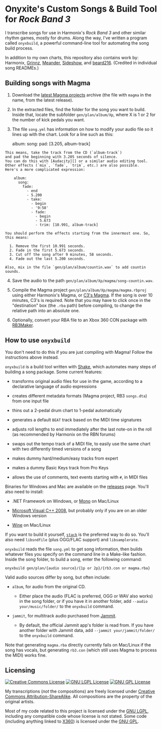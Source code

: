 # Onyxite's Custom Songs & Build Tool for *Rock Band 3*

I transcribe songs for use in Harmonix's *Rock Band 3* and other similar rhythm games, mostly for drums.
Along the way, I've written a program called `onyxbuild`,
a powerful command-line tool for automating the song build process.

In addition to my own charts, this repository also contains work by:
Harmonix,
[Grinnz](https://www.youtube.com/user/SHGrinnz),
[Meander](http://pksage.com/ccc/IPS/index.php?/topic/11496-meanders-songs-82014-open-for-business/),
[Sideshow](http://pksage.com/ccc/IPS/index.php?/topic/10433-sideshows-customs-10415-a-plethora-of-led-zeppelin/?p=61000),
and [beard216](http://pksage.com/ccc/IPS/index.php?/topic/12749-beard216s-conversions-silence-in-the-snow-full-album-by-trivium-and-proxy-by-tesseract-1125/).
(Credited in individual song READMEs.)

## Building songs with Magma

  1. Download the [latest Magma projects][releases] archive
    (the file with `magma` in the name, from the latest release).

[releases]: https://github.com/mtolly/onyxite-customs/releases

  2. In the extracted files, find the folder for the song you want to build.
    Inside that, locate the subfolder `gen/plan/album/Xp`,
    where X is 1 or 2 for the number of kick pedals you want.

  3. The file `song.yml` has information on how to modify your audio file so it lines up with the chart.
    Look for a line such as this:

        album:
          song:
            pad: [3.205, album-track]

    This means, take the track from the CD (`album-track`)
    and pad the beginning with 3.205 seconds of silence.
    You can do this with [Audacity][] or a similar audio editing tool.
    Other effects (`mix`, `fade`, `trim`, etc.) are also possible.
    Here's a more complicated expression:

        album:
          song:
            fade:
              - end
              - 5.200
              - take:
                - begin
                - '9:58'
                - fade:
                  - begin
                  - 5.673
                  - trim: [10.991, album-track]

    You should perform the effects starting from the innermost one. So, this means:

      1. Remove the first 10.991 seconds.
      2. Fade in the first 5.673 seconds.
      3. Cut off the song after 9 minutes, 58 seconds.
      4. Fade out the last 5.200 seconds.

    Also, mix in the file `gen/plan/album/countin.wav` to add countin sounds.

[Audacity]: http://audacity.sourceforge.net/

  4. Save the audio to the path `gen/plan/album/Xp/magma/song-countin.wav`.

  5. Compile the Magma project `gen/plan/album/Xp/magma/magma.rbproj`
    using either Harmonix's Magma, or [C3's Magma][c3magma].
    If the song is over 10 minutes, C3's is required.
    Note that you may have to click once in the "destination" box (the `.rba` path) before compiling,
    to change the relative path into an absolute one.

[c3magma]: http://pksage.com/ccc/IPS/index.php?/topic/9257-magma-c3-roks-edition-v332-072815/

  6. Optionally, convert your RBA file to an Xbox 360 CON package with [RB3Maker][].

[RB3Maker]: http://rockband.scorehero.com/forum/viewtopic.php?t=34542

## How to use `onyxbuild`

You don't need to do this if you are just compiling with Magma!
Follow the instructions above instead.

`onyxbuild` is a build tool written with [Shake](http://community.haskell.org/~ndm/shake/),
which automates many steps of building a song package.
Some current features:

  * transforms original audio files for use in the game,
    according to a declarative language of audio expressions

  * creates different metadata formats
    (Magma project, RB3 `songs.dta`)
    from one input file

  * thins out a 2-pedal drum chart to 1-pedal automatically

  * generates a default `BEAT` track based on the MIDI time signatures

  * adjusts roll lengths to end immediately after the last note-on in the roll
    (as recommended by Harmonix on the RBN forums)

  * swaps out the tempo track of a MIDI file,
    to easily use the same chart with two differently timed versions of a song

  * makes dummy hard/medium/easy tracks from expert

  * makes a dummy Basic Keys track from Pro Keys

  * allows the use of comments, text events starting with `#`, in MIDI files

Binaries for Windows and Mac are available on the
[releases](https://github.com/mtolly/onyxite-customs/releases) page.
You'll also need to install:

  * .NET Framework on Windows, or [Mono](http://www.mono-project.com) on Mac/Linux

  * [Microsoft Visual C++ 2008](http://www.microsoft.com/en-us/download/details.aspx?id=29),
    but probably only if you are on an older Windows version

  * [Wine](http://www.winehq.org) on Mac/Linux

If you want to build it yourself,
[`stack`](https://github.com/commercialhaskell/stack) is the preferred way to do so.
You'll also need `libsndfile` (plus OGG/FLAC support) and `libsamplerate`.

`onyxbuild` reads the file `song.yml` to get song information, then builds
whatever files you specify on the command line in a Make-like fashion. Inside
the song folder, to build a song, enter the following command:

    onyxbuild gen/plan/{audio source}/{1p or 2p}/{rb3.con or magma.rba}

Valid audio sources differ by song, but often include:

  * `album`, for audio from the original CD.

    * Either place the audio (FLAC is preferred, OGG or WAV also works) in the song folder,
      or if you have it in another folder, add `--audio your/music/folder/` to the `onyxbuild` command.

  * `jammit`, for multitrack audio purchased from [Jammit](http://www.jammit.com/).

    * By default, the official Jammit app's folder is read from.
      If you have another folder with Jammit data, add `--jammit your/jammit/folder/` to the `onyxbuild` command.

Note that generating `magma.rba` directly currently fails on Mac/Linux if the song has vocals,
but generating `rb3.con` (which still uses Magma to process the MIDI) works fine.

## Licensing

[![Creative Commons License](https://i.creativecommons.org/l/by-sa/4.0/88x31.png)](http://creativecommons.org/licenses/by-sa/4.0/)
[![GNU LGPL License](https://www.gnu.org/graphics/lgplv3-88x31.png)](https://www.gnu.org/licenses/lgpl.html)
[![GNU GPL License](https://www.gnu.org/graphics/gplv3-88x31.png)](https://www.gnu.org/licenses/gpl.html)

My transcriptions (*not* the compositions) are freely licensed
under [Creative Commons Attribution-ShareAlike](http://creativecommons.org/licenses/by-sa/4.0/).
All compositions are the property of the original artists.

Most of my code related to this project is licensed under the [GNU LGPL](https://www.gnu.org/licenses/lgpl.html), including any compatible code whose license is not stated.
Some code (including anything linked to [X360](https://github.com/mtolly/X360)) is licensed under the [GNU GPL](https://www.gnu.org/licenses/gpl.html).
